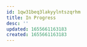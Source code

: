 ```yaml
---
id: 1qw31beq3lakyylntszqrhm
title: In Progress
desc: ''
updated: 1655661163183
created: 1655661163183
---
```


